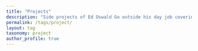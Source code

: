 ```yaml
---
title: "Projects"
description: "Side projects of Ed Oswald Go outside his day job covering diverse categories like technology, software development, and photography. Follow his blog now."
permalink: /tags/project/
layout: tag
taxonomy: project
author_profile: true
---
```

